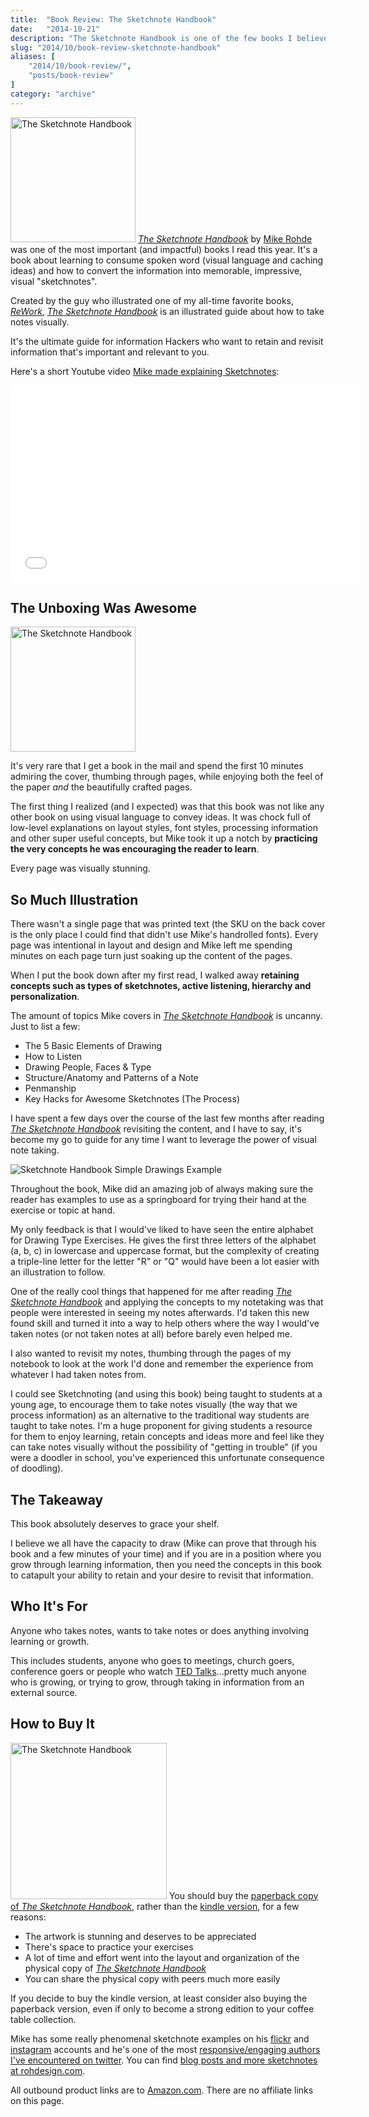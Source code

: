 ```yaml
---
title:  "Book Review: The Sketchnote Handbook"
date:   "2014-10-21"
description: "The Sketchnote Handbook is one of the few books I believe everyone should own and revisit often. It's the definitive guide on how to take notes visually, think laterally and pick the right takeaways from a message, talk or meeting."
slug: "2014/10/book-review-sketchnote-handbook"
aliases: [
    "2014/10/book-review/",
    "posts/book-review"
]
category: "archive"
---
```


<img alt="The Sketchnote Handbook" src="http://www.realchaseadams.com/imgs/2014/10/sketchnotehandbook-thumb.jpg" class="align-left" width="200"> [_The Sketchnote Handbook_](http://www.amazon.com/gp/product/0321857895) by [Mike Rohde](http://rohdesign.com/) was one of the most important (and impactful) books I read this year. It's a book about learning to consume spoken word (visual language and caching ideas) and how to convert the information into memorable, impressive, visual "sketchnotes".

Created by the guy who illustrated one of my all-time favorite books, [_ReWork_](http://www.amazon.com/Rework-Jason-Fried/dp/0307463745), [_The Sketchnote Handbook_](http://www.amazon.com/gp/product/0321857895) is an illustrated guide about how to take notes visually.

It's the ultimate guide for information Hackers who want to retain and revisit information that's important and relevant to you.

Here's a short Youtube video [Mike made explaining Sketchnotes](https://www.youtube.com/watch?v=6SKQsULasTg):

<iframe width="560" style="margin:0 auto;width: 560px;" height="315" src="//www.youtube.com/embed/6SKQsULasTg" frameborder="0" allowfullscreen></iframe>

<div class="cf" style="margin-bottom: 1em;"></div>

## The Unboxing Was Awesome

<img alt="The Sketchnote Handbook" src="http://www.realchaseadams.com/imgs/2014/10/sketchnotehandbook-inside.jpg" class="align-right" width="200">

It's very rare that I get a book in the mail and spend the first 10 minutes admiring the cover, thumbing through pages, while enjoying both the feel of the paper _and_ the beautifully crafted pages.

The first thing I realized (and I expected) was that this book was not like any other book on using visual language to convey ideas. It was chock full of low-level explanations on layout styles, font styles, processing information and other super useful concepts, but Mike took it up a notch by **practicing the very concepts he was encouraging the reader to learn**.

Every page was visually stunning.

## So Much Illustration

There wasn't a single page that was printed text (the SKU on the back cover is the only place I could find that didn't use Mike's handrolled fonts). Every page was intentional in layout and design and Mike left me spending minutes on each page turn just soaking up the content of the pages.

When I put the book down after my first read, I walked away **retaining concepts such as types of sketchnotes, active listening, hierarchy and personalization**.

The amount of topics Mike covers in [_The Sketchnote Handbook_](http://www.amazon.com/gp/product/0321857895) is uncanny. Just to list a few:

- The 5 Basic Elements of Drawing
- How to Listen
- Drawing People, Faces & Type
- Structure/Anatomy and Patterns of a Note
- Penmanship
- Key Hacks for Awesome Sketchnotes (The Process)

I have spent a few days over the course of the last few months after reading [_The Sketchnote Handbook_](http://www.amazon.com/gp/product/0321857895) revisiting the content, and I have to say, it's become my go to guide for any time I want to leverage the power of visual note taking.

![Sketchnote Handbook Simple Drawings Example](http://www.realchaseadams.com/imgs/2014/10/sketchnotehandbook-simple-drawings.jpg)

Throughout the book, Mike did an amazing job of always making sure the reader has examples to use as a springboard for trying their hand at the exercise or topic at hand.

My only feedback is that I would've liked to have seen the entire alphabet for Drawing Type Exercises. He gives the first three letters of the alphabet (a, b, c) in lowercase and uppercase format, but the complexity of creating a triple-line letter for the letter "R" or "Q" would have been a lot easier with an illustration to follow.

One of the really cool things that happened for me after reading [_The Sketchnote Handbook_](http://www.amazon.com/gp/product/0321857895) and applying the concepts to my notetaking was that people were interested in seeing my notes afterwards. I'd taken this new found skill and turned it into a way to help others where the way I would've taken notes (or not taken notes at all) before barely even helped me.

I also wanted to revisit my notes, thumbing through the pages of my notebook to look at the work I'd done and remember the experience from whatever I had taken notes from.

I could see Sketchnoting (and using this book) being taught to students at a young age, to encourage them to take notes visually (the way that we process information) as an alternative to the traditional way students are taught to take notes. I'm a huge proponent for giving students a resource for them to enjoy learning, retain concepts and ideas more and feel like they can take notes visually without the possibility of "getting in trouble" (if you were a doodler in school, you've experienced this unfortunate consequence of doodling).

## The Takeaway

This book absolutely deserves to grace your shelf.

I believe we all have the capacity to draw (Mike can prove that through his book and a few minutes of your time) and if you are in a position where you grow through learning information, then you need the concepts in this book to catapult your ability to retain and your desire to revisit that information.

## Who It's For

Anyone who takes notes, wants to take notes or does anything involving learning or growth.

This includes students, anyone who goes to meetings, church goers, conference goers or people who watch [TED Talks](/2014/02/whats-your-lollipop-moment/)...pretty much anyone who is growing, or trying to grow, through taking in information from an external source.

## How to Buy It

<img class="align-right" width="250" alt="The Sketchnote Handbook" src="http://ecx.images-amazon.com/images/I/711G3WkR8DL.jpg"> You should buy the [paperback copy of _The Sketchnote Handbook_](http://www.amazon.com/gp/product/0321857895), rather than the [kindle version](http://www.amazon.com/Sketchnote-Handbook-Illustrated-Visual-Taking-ebook/dp/B00E981K1W/ref=tmm_kin_title_0?_encoding=UTF8&sr=&qid=), for a few reasons:

- The artwork is stunning and deserves to be appreciated
- There's space to practice your exercises
- A lot of time and effort went into the layout and organization of the physical copy of [_The Sketchnote Handbook_](http://www.amazon.com/gp/product/0321857895)
- You can share the physical copy with peers much more easily

If you decide to buy the kindle version, at least consider also buying the paperback version, even if only to become a strong edition to your coffee table collection.

Mike has some really phenomenal sketchnote examples on his [flickr](https://www.flickr.com/photos/rohdesign/) and [instagram](http://instagram.com/rohdesign) accounts and he's one of the most [responsive/engaging authors I've encountered on twitter](https://twitter.com/rohdesign). You can find [blog posts and more sketchnotes at rohdesign.com](http://rohdesign.com/).


<div class="msg tiny sans info">
All outbound product links are to <a href="http://www.amazon.com">Amazon.com</a>. There are no affiliate links on this page.
</div>
